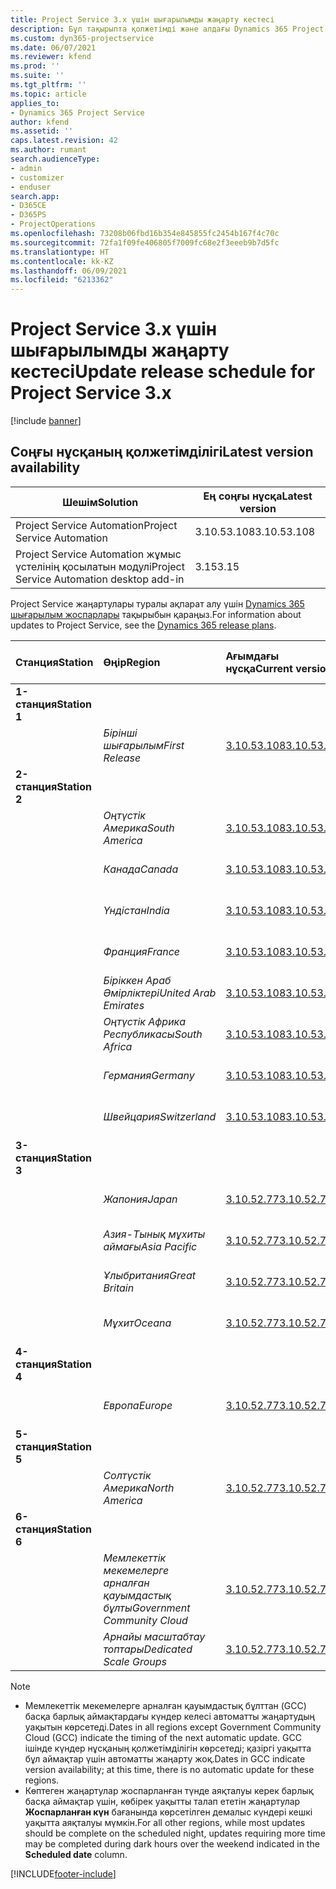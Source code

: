 ```yaml
---
title: Project Service 3.x үшін шығарылымды жаңарту кестесі
description: Бұл тақырыпта қолжетімді және алдағы Dynamics 365 Project Service Automation шығарылымдары туралы ақпарат берілген.
ms.custom: dyn365-projectservice
ms.date: 06/07/2021
ms.reviewer: kfend
ms.prod: ''
ms.suite: ''
ms.tgt_pltfrm: ''
ms.topic: article
applies_to:
- Dynamics 365 Project Service
author: kfend
ms.assetid: ''
caps.latest.revision: 42
ms.author: rumant
search.audienceType:
- admin
- customizer
- enduser
search.app:
- D365CE
- D365PS
- ProjectOperations
ms.openlocfilehash: 73208b06fbd16b354e845855fc2454b167f4c70c
ms.sourcegitcommit: 72fa1f09fe406805f7009fc68e2f3eeeb9b7d5fc
ms.translationtype: HT
ms.contentlocale: kk-KZ
ms.lasthandoff: 06/09/2021
ms.locfileid: "6213362"
---
```

# <a name="update-release-schedule-for-project-service-3x"></a><span data-ttu-id="6c036-103">Project Service 3.x үшін шығарылымды жаңарту кестесі</span><span class="sxs-lookup"><span data-stu-id="6c036-103">Update release schedule for Project Service 3.x</span></span>

[!include [banner](../includes/psa-now-project-operations.md)]

## <a name="latest-version-availability"></a><span data-ttu-id="6c036-104">Соңғы нұсқаның қолжетімділігі</span><span class="sxs-lookup"><span data-stu-id="6c036-104">Latest version availability</span></span>

| <span data-ttu-id="6c036-105">Шешім</span><span class="sxs-lookup"><span data-stu-id="6c036-105">Solution</span></span>  | <span data-ttu-id="6c036-106">Ең соңғы нұсқа</span><span class="sxs-lookup"><span data-stu-id="6c036-106">Latest version</span></span> |
|-------|----|
| <span data-ttu-id="6c036-107">Project Service Automation</span><span class="sxs-lookup"><span data-stu-id="6c036-107">Project Service Automation</span></span>    | <span data-ttu-id="6c036-108">3.10.53.108</span><span class="sxs-lookup"><span data-stu-id="6c036-108">3.10.53.108</span></span> |
| <span data-ttu-id="6c036-109">Project Service Automation жұмыс үстелінің қосылатын модулі</span><span class="sxs-lookup"><span data-stu-id="6c036-109">Project Service Automation desktop add-in</span></span>                | <span data-ttu-id="6c036-110">3.15</span><span class="sxs-lookup"><span data-stu-id="6c036-110">3.15</span></span>          |

<span data-ttu-id="6c036-111">Project Service жаңартулары туралы ақпарат алу үшін [Dynamics 365 шығарылым жоспарлары](/dynamics365/release-plans/) тақырыбын қараңыз.</span><span class="sxs-lookup"><span data-stu-id="6c036-111">For information about updates to Project Service, see the [Dynamics 365 release plans](/dynamics365/release-plans/).</span></span> 

| <span data-ttu-id="6c036-112">Станция</span><span class="sxs-lookup"><span data-stu-id="6c036-112">Station</span></span>  | <span data-ttu-id="6c036-113">Өңір</span><span class="sxs-lookup"><span data-stu-id="6c036-113">Region</span></span> | <span data-ttu-id="6c036-114">Ағымдағы нұсқа</span><span class="sxs-lookup"><span data-stu-id="6c036-114">Current version</span></span> | <span data-ttu-id="6c036-115">Келесі нұсқа</span><span class="sxs-lookup"><span data-stu-id="6c036-115">Next version</span></span> |  <span data-ttu-id="6c036-116">Жоспарланған күн</span><span class="sxs-lookup"><span data-stu-id="6c036-116">Scheduled date</span></span>
| :---   | :---   | :---   | :---   |:---   |         
|<span data-ttu-id="6c036-117"><strong>1-станция</strong></span><span class="sxs-lookup"><span data-stu-id="6c036-117"><strong>Station 1</strong></span></span> | |  |  | |
| | <span data-ttu-id="6c036-118"><i>Бірінші шығарылым</i></span><span class="sxs-lookup"><span data-stu-id="6c036-118"><i>First Release</i></span></span> | [<span data-ttu-id="6c036-119">3.10.53.108</span><span class="sxs-lookup"><span data-stu-id="6c036-119">3.10.53.108</span></span>](whats-new-ur-32.md) | <span data-ttu-id="6c036-120">TBD</span><span class="sxs-lookup"><span data-stu-id="6c036-120">TBD</span></span> | <span data-ttu-id="6c036-121">02 шілде, 2021</span><span class="sxs-lookup"><span data-stu-id="6c036-121">July 02, 2021</span></span>
|<span data-ttu-id="6c036-122"><strong>2-станция</strong></span><span class="sxs-lookup"><span data-stu-id="6c036-122"><strong>Station 2</strong></span></span> | |  |  | |
| | <span data-ttu-id="6c036-123"><i>Оңтүстік Америка</i></span><span class="sxs-lookup"><span data-stu-id="6c036-123"><i>South America</i></span></span> | [<span data-ttu-id="6c036-124">3.10.53.108</span><span class="sxs-lookup"><span data-stu-id="6c036-124">3.10.53.108</span></span>](whats-new-ur-32.md) | <span data-ttu-id="6c036-125">TBD</span><span class="sxs-lookup"><span data-stu-id="6c036-125">TBD</span></span> | <span data-ttu-id="6c036-126">09 шілде, 2021</span><span class="sxs-lookup"><span data-stu-id="6c036-126">July 09, 2021</span></span>
| | <span data-ttu-id="6c036-127"><i>Канада</i></span><span class="sxs-lookup"><span data-stu-id="6c036-127"><i>Canada</i></span></span> | [<span data-ttu-id="6c036-128">3.10.53.108</span><span class="sxs-lookup"><span data-stu-id="6c036-128">3.10.53.108</span></span>](whats-new-ur-32.md) | <span data-ttu-id="6c036-129">TBD</span><span class="sxs-lookup"><span data-stu-id="6c036-129">TBD</span></span> | <span data-ttu-id="6c036-130">09 шілде, 2021</span><span class="sxs-lookup"><span data-stu-id="6c036-130">July 09, 2021</span></span>
| | <span data-ttu-id="6c036-131"><i>Үндістан</i></span><span class="sxs-lookup"><span data-stu-id="6c036-131"><i>India</i></span></span> | [<span data-ttu-id="6c036-132">3.10.53.108</span><span class="sxs-lookup"><span data-stu-id="6c036-132">3.10.53.108</span></span>](whats-new-ur-32.md) | <span data-ttu-id="6c036-133">TBD</span><span class="sxs-lookup"><span data-stu-id="6c036-133">TBD</span></span> | <span data-ttu-id="6c036-134">09 шілде, 2021</span><span class="sxs-lookup"><span data-stu-id="6c036-134">July 09, 2021</span></span>
| | <span data-ttu-id="6c036-135"><i>Франция</i></span><span class="sxs-lookup"><span data-stu-id="6c036-135"><i>France</i></span></span> | [<span data-ttu-id="6c036-136">3.10.53.108</span><span class="sxs-lookup"><span data-stu-id="6c036-136">3.10.53.108</span></span>](whats-new-ur-32.md) | <span data-ttu-id="6c036-137">TBD</span><span class="sxs-lookup"><span data-stu-id="6c036-137">TBD</span></span> | <span data-ttu-id="6c036-138">09 шілде, 2021</span><span class="sxs-lookup"><span data-stu-id="6c036-138">July 09, 2021</span></span>
| | <span data-ttu-id="6c036-139"><i>Біріккен Араб Әмірліктері</i></span><span class="sxs-lookup"><span data-stu-id="6c036-139"><i>United Arab Emirates</i></span></span> | [<span data-ttu-id="6c036-140">3.10.53.108</span><span class="sxs-lookup"><span data-stu-id="6c036-140">3.10.53.108</span></span>](whats-new-ur-32.md) | <span data-ttu-id="6c036-141">TBD</span><span class="sxs-lookup"><span data-stu-id="6c036-141">TBD</span></span> | <span data-ttu-id="6c036-142">09 шілде, 2021</span><span class="sxs-lookup"><span data-stu-id="6c036-142">July 09, 2021</span></span>
| | <span data-ttu-id="6c036-143"><i>Оңтүстік Африка Республикасы</i></span><span class="sxs-lookup"><span data-stu-id="6c036-143"><i>South Africa</i></span></span> | [<span data-ttu-id="6c036-144">3.10.53.108</span><span class="sxs-lookup"><span data-stu-id="6c036-144">3.10.53.108</span></span>](whats-new-ur-32.md) | <span data-ttu-id="6c036-145">TBD</span><span class="sxs-lookup"><span data-stu-id="6c036-145">TBD</span></span> | <span data-ttu-id="6c036-146">09 шілде, 2021</span><span class="sxs-lookup"><span data-stu-id="6c036-146">July 09, 2021</span></span>
| | <span data-ttu-id="6c036-147"><i>Германия</i></span><span class="sxs-lookup"><span data-stu-id="6c036-147"><i>Germany</i></span></span> | [<span data-ttu-id="6c036-148">3.10.53.108</span><span class="sxs-lookup"><span data-stu-id="6c036-148">3.10.53.108</span></span>](whats-new-ur-32.md) | <span data-ttu-id="6c036-149">TBD</span><span class="sxs-lookup"><span data-stu-id="6c036-149">TBD</span></span> | <span data-ttu-id="6c036-150">09 шілде, 2021</span><span class="sxs-lookup"><span data-stu-id="6c036-150">July 09, 2021</span></span>
| | <span data-ttu-id="6c036-151"><i>Швейцария</i></span><span class="sxs-lookup"><span data-stu-id="6c036-151"><i>Switzerland</i></span></span> | [<span data-ttu-id="6c036-152">3.10.53.108</span><span class="sxs-lookup"><span data-stu-id="6c036-152">3.10.53.108</span></span>](whats-new-ur-32.md) | <span data-ttu-id="6c036-153">TBD</span><span class="sxs-lookup"><span data-stu-id="6c036-153">TBD</span></span> | <span data-ttu-id="6c036-154">09 шілде, 2021</span><span class="sxs-lookup"><span data-stu-id="6c036-154">July 09, 2021</span></span>
|<span data-ttu-id="6c036-155"><strong>3-станция</strong></span><span class="sxs-lookup"><span data-stu-id="6c036-155"><strong>Station 3</strong></span></span> | |  |  | |
| | <span data-ttu-id="6c036-156"><i>Жапония</i></span><span class="sxs-lookup"><span data-stu-id="6c036-156"><i>Japan</i></span></span> | [<span data-ttu-id="6c036-157">3.10.52.77</span><span class="sxs-lookup"><span data-stu-id="6c036-157">3.10.52.77</span></span>](whats-new-ur-31.md) | [<span data-ttu-id="6c036-158">3.10.53.108</span><span class="sxs-lookup"><span data-stu-id="6c036-158">3.10.53.108</span></span>](whats-new-ur-32.md) | <span data-ttu-id="6c036-159">11 маусым, 2021</span><span class="sxs-lookup"><span data-stu-id="6c036-159">June 11, 2021</span></span>
| | <span data-ttu-id="6c036-160"><i>Азия-Тынық мұхиты аймағы</i></span><span class="sxs-lookup"><span data-stu-id="6c036-160"><i>Asia Pacific</i></span></span> | [<span data-ttu-id="6c036-161">3.10.52.77</span><span class="sxs-lookup"><span data-stu-id="6c036-161">3.10.52.77</span></span>](whats-new-ur-31.md) | [<span data-ttu-id="6c036-162">3.10.53.108</span><span class="sxs-lookup"><span data-stu-id="6c036-162">3.10.53.108</span></span>](whats-new-ur-32.md) | <span data-ttu-id="6c036-163">11 маусым, 2021</span><span class="sxs-lookup"><span data-stu-id="6c036-163">June 11, 2021</span></span>
| | <span data-ttu-id="6c036-164"><i>Ұлыбритания</i></span><span class="sxs-lookup"><span data-stu-id="6c036-164"><i>Great Britain</i></span></span> | [<span data-ttu-id="6c036-165">3.10.52.77</span><span class="sxs-lookup"><span data-stu-id="6c036-165">3.10.52.77</span></span>](whats-new-ur-31.md) | [<span data-ttu-id="6c036-166">3.10.53.108</span><span class="sxs-lookup"><span data-stu-id="6c036-166">3.10.53.108</span></span>](whats-new-ur-32.md) | <span data-ttu-id="6c036-167">11 маусым, 2021</span><span class="sxs-lookup"><span data-stu-id="6c036-167">June 11, 2021</span></span>
| | <span data-ttu-id="6c036-168"><i>Мұхит</i></span><span class="sxs-lookup"><span data-stu-id="6c036-168"><i>Oceana</i></span></span> | [<span data-ttu-id="6c036-169">3.10.52.77</span><span class="sxs-lookup"><span data-stu-id="6c036-169">3.10.52.77</span></span>](whats-new-ur-31.md) | [<span data-ttu-id="6c036-170">3.10.53.108</span><span class="sxs-lookup"><span data-stu-id="6c036-170">3.10.53.108</span></span>](whats-new-ur-32.md) | <span data-ttu-id="6c036-171">11 маусым, 2021</span><span class="sxs-lookup"><span data-stu-id="6c036-171">June 11, 2021</span></span>
|<span data-ttu-id="6c036-172"><strong>4-станция</strong></span><span class="sxs-lookup"><span data-stu-id="6c036-172"><strong>Station 4</strong></span></span> | |  |  | |
| | <span data-ttu-id="6c036-173"><i>Европа</i></span><span class="sxs-lookup"><span data-stu-id="6c036-173"><i>Europe</i></span></span> | [<span data-ttu-id="6c036-174">3.10.52.77</span><span class="sxs-lookup"><span data-stu-id="6c036-174">3.10.52.77</span></span>](whats-new-ur-31.md) | [<span data-ttu-id="6c036-175">3.10.53.108</span><span class="sxs-lookup"><span data-stu-id="6c036-175">3.10.53.108</span></span>](whats-new-ur-32.md) | <span data-ttu-id="6c036-176">18 маусым, 2021</span><span class="sxs-lookup"><span data-stu-id="6c036-176">June 18, 2021</span></span>
|<span data-ttu-id="6c036-177"><strong>5-станция</strong></span><span class="sxs-lookup"><span data-stu-id="6c036-177"><strong>Station 5</strong></span></span> | |  |  | |
| | <span data-ttu-id="6c036-178"><i>Солтүстік Америка</i></span><span class="sxs-lookup"><span data-stu-id="6c036-178"><i>North America</i></span></span> | [<span data-ttu-id="6c036-179">3.10.52.77</span><span class="sxs-lookup"><span data-stu-id="6c036-179">3.10.52.77</span></span>](whats-new-ur-31.md) | [<span data-ttu-id="6c036-180">3.10.53.108</span><span class="sxs-lookup"><span data-stu-id="6c036-180">3.10.53.108</span></span>](whats-new-ur-32.md) | <span data-ttu-id="6c036-181">25 маусым, 2021</span><span class="sxs-lookup"><span data-stu-id="6c036-181">June 25, 2021</span></span>
|<span data-ttu-id="6c036-182"><strong>6-станция</strong></span><span class="sxs-lookup"><span data-stu-id="6c036-182"><strong>Station 6</strong></span></span> | |  |  | |
| | <span data-ttu-id="6c036-183"><i>Мемлекеттік мекемелерге арналған қауымдастық бұлты</i></span><span class="sxs-lookup"><span data-stu-id="6c036-183"><i>Government Community Cloud</i></span></span> | [<span data-ttu-id="6c036-184">3.10.52.77</span><span class="sxs-lookup"><span data-stu-id="6c036-184">3.10.52.77</span></span>](whats-new-ur-31.md) | [<span data-ttu-id="6c036-185">3.10.53.108</span><span class="sxs-lookup"><span data-stu-id="6c036-185">3.10.53.108</span></span>](whats-new-ur-32.md) | <span data-ttu-id="6c036-186">25 маусым, 2021</span><span class="sxs-lookup"><span data-stu-id="6c036-186">June 25, 2021</span></span>
| | <span data-ttu-id="6c036-187"><i>Арнайы масштабтау топтары</i></span><span class="sxs-lookup"><span data-stu-id="6c036-187"><i>Dedicated Scale Groups</i></span></span> | [<span data-ttu-id="6c036-188">3.10.52.77</span><span class="sxs-lookup"><span data-stu-id="6c036-188">3.10.52.77</span></span>](whats-new-ur-31.md) | [<span data-ttu-id="6c036-189">3.10.53.108</span><span class="sxs-lookup"><span data-stu-id="6c036-189">3.10.53.108</span></span>](whats-new-ur-32.md) | <span data-ttu-id="6c036-190">02 шілде, 2021</span><span class="sxs-lookup"><span data-stu-id="6c036-190">July 02, 2021</span></span>

>[!Note]
> - <span data-ttu-id="6c036-191">Мемлекеттік мекемелерге арналған қауымдастық бұлттан (GCC) басқа барлық аймақтардағы күндер келесі автоматты жаңартудың уақытын көрсетеді.</span><span class="sxs-lookup"><span data-stu-id="6c036-191">Dates in all regions except Government Community Cloud (GCC) indicate the timing of the next automatic update.</span></span> <span data-ttu-id="6c036-192">GCC ішінде күндер нұсқаның қолжетімділігін көрсетеді; қазіргі уақытта бұл аймақтар үшін автоматты жаңарту жоқ.</span><span class="sxs-lookup"><span data-stu-id="6c036-192">Dates in GCC indicate version availability; at this time, there is no automatic update for these regions.</span></span>
> - <span data-ttu-id="6c036-193">Көптеген жаңартулар жоспарланған түнде аяқталуы керек барлық басқа аймақтар үшін, көбірек уақытты талап ететін жаңартулар **Жоспарланған күн** бағанында көрсетілген демалыс күндері кешкі уақытта аяқталуы мүмкін.</span><span class="sxs-lookup"><span data-stu-id="6c036-193">For all other regions, while most updates should be complete on the scheduled night, updates requiring more time may be completed during dark hours over the weekend indicated in the **Scheduled date** column.</span></span>


[!INCLUDE[footer-include](../includes/footer-banner.md)]
